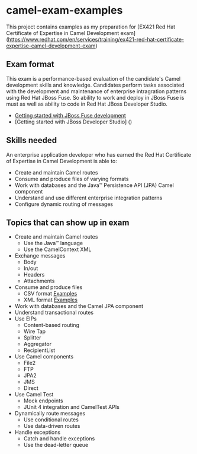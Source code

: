 # camel-exam-examples

This project contains examples as my preparation for [EX421 Red Hat Certificate of Expertise in Camel Development exam] (https://www.redhat.com/en/services/training/ex421-red-hat-certificate-expertise-camel-development-exam)

## Exam format
This exam is a performance-based evaluation of the candidate's Camel development skills and knowledge. Candidates perform tasks associated with the development and maintenance of enterprise intragration patterns using Red Hat JBoss Fuse. So ability to work and deploy in JBoss Fuse is must as well as ability to code in Red Hat JBoss Developer Studio.

* [Getting started with JBoss Fuse development](https://access.redhat.com/documentation/en-US/Red_Hat_JBoss_Fuse/6.2/html/Getting_Started/)
* [Getting started with JBoss Developer Studio] ()

## Skills needed
An enterprise application developer who has earned the Red Hat Certificate of Expertise in Camel Development is able to:

* Create and maintain Camel routes
* Consume and produce files of varying formats
* Work with databases and the Java™ Persistence API (JPA) Camel component
* Understand and use different enterprise integration patterns
* Configure dynamic routing of messages

## Topics that can show up in exam
* Create and maintain Camel routes
  * Use the Java™ language
  * Use the CamelContext XML
* Exchange messages
  * Body
  * In/out
  * Headers
  * Attachments
* Consume and produce files
  * CSV format [Examples](https://github.com/MartinHatas/camel-exam-examples/tree/master/csv/src/test/java/cz/hatoff/camel/examples)
  * XML format [Examples](https://github.com/MartinHatas/camel-exam-examples/tree/master/xml/src/test/java/cz/hatoff/camel/examples/xml/xstream)
* Work with databases and the Camel JPA component
* Understand transactional routes
* Use EIPs
  * Content-based routing
  * Wire Tap
  * Splitter
  * Aggregator
  * RecipientList
* Use Camel components
  * File2
  * FTP
  * JPA2
  * JMS
  * Direct
* Use Camel Test
  * Mock endpoints
  * JUnit 4 integration and CamelTest APIs
* Dynamically route messages
  * Use conditional routes
  * Use data-driven routes
* Handle exceptions
  * Catch and handle exceptions
  * Use the dead-letter queue
